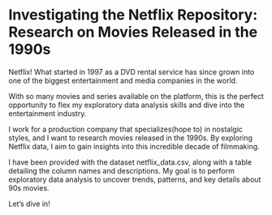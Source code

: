 # Investigating the Netflix Repository: Research on Movies Released in the 1990s
Netflix! What started in 1997 as a DVD rental service has since grown into one of the biggest entertainment and media companies in the world.

With so many movies and series available on the platform, this is the perfect opportunity to flex my exploratory data analysis skills and dive into the entertainment industry.

I work for a production company that specializes(hope to) in nostalgic styles, and I want to research movies released in the 1990s. By exploring Netflix data, I aim to gain insights into this incredible decade of filmmaking.

I have been provided with the dataset netflix_data.csv, along with a table detailing the column names and descriptions. My goal is to perform exploratory data analysis to uncover trends, patterns, and key details about 90s movies.

Let’s dive in!

